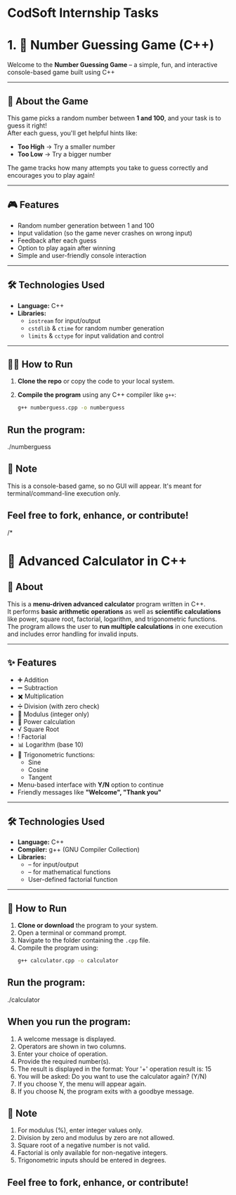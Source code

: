 # CodSoft Internship Tasks 

# 1. 🎯 Number Guessing Game (C++)

Welcome to the **Number Guessing Game** – a simple, fun, and interactive console-based game built using C++

---

## 📌 About the Game

This game picks a random number between **1 and 100**, and your task is to guess it right!  
After each guess, you'll get helpful hints like:  

- **Too High**  → Try a smaller number   
- **Too Low** → Try a bigger number 

The game tracks how many attempts you take to guess correctly and encourages you to play again!

---

## 🎮 Features

- Random number generation between 1 and 100
- Input validation (so the game never crashes on wrong input)
- Feedback after each guess
- Option to play again after winning
- Simple and user-friendly console interaction

---

## 🛠️ Technologies Used

- **Language:** C++
- **Libraries:**  
  - `iostream` for input/output  
  - `cstdlib` & `ctime` for random number generation  
  - `limits` & `cctype` for input validation and control

---

## 🧑‍💻 **How to Run**

1. **Clone the repo** or copy the code to your local system.  
2. **Compile the program** using any C++ compiler like `g++`:

   ```bash
   g++ numberguess.cpp -o numberguess

##   Run the program:
./numberguess

## 📌 Note
This is a console-based game, so no GUI will appear. It's meant for terminal/command-line execution only.

## Feel free to fork, enhance, or contribute!


/*
# 🧮 Advanced Calculator in C++

## 📌 About
This is a **menu-driven advanced calculator** program written in C++.  
It performs **basic arithmetic operations** as well as **scientific calculations** like power, square root, factorial, logarithm, and trigonometric functions.  
The program allows the user to **run multiple calculations** in one execution and includes error handling for invalid inputs.

---

## ✨ Features
- ➕ Addition
- ➖ Subtraction
- ✖️ Multiplication 
- ➗ Division (with zero check)
- 🟰 Modulus (integer only)
- 🔼 Power calculation
- √ Square Root
- ! Factorial
- 📊 Logarithm (base 10)
- 📐 Trigonometric functions:
  - Sine
  - Cosine
  - Tangent
- Menu-based interface with **Y/N** option to continue
- Friendly messages like **"Welcome", "Thank you"**

---
 
## 🛠 Technologies Used
- **Language:** C++
- **Compiler:** g++ (GNU Compiler Collection)
- **Libraries:**
  - <iostream> – for input/output
  - <cmath> – for mathematical functions
  - User-defined factorial function

---

## 🚀 How to Run
1. **Clone or download** the program to your system.
2. Open a terminal or command prompt.
3. Navigate to the folder containing the `.cpp` file.
4. Compile the program using:
   ```bash
   g++ calculator.cpp -o calculator
##  Run the program:
./calculator

## When you run the program: 

1. A welcome message is displayed.
2. Operators are shown in two columns.
3. Enter your choice of operation.
4. Provide the required number(s).
5. The result is displayed in the format:
 Your '+' operation result is: 15
6. You will be asked:
 Do you want to use the calculator again? (Y/N)
7. If you choose Y, the menu will appear again.
8. If you choose N, the program exits with a goodbye message.

## 📝 Note
1. For modulus (%), enter integer values only.
2. Division by zero and modulus by zero are not allowed.
3. Square root of a negative number is not valid.
4. Factorial is only available for non-negative integers.
5. Trigonometric inputs should be entered in degrees.

## Feel free to fork, enhance, or contribute!
